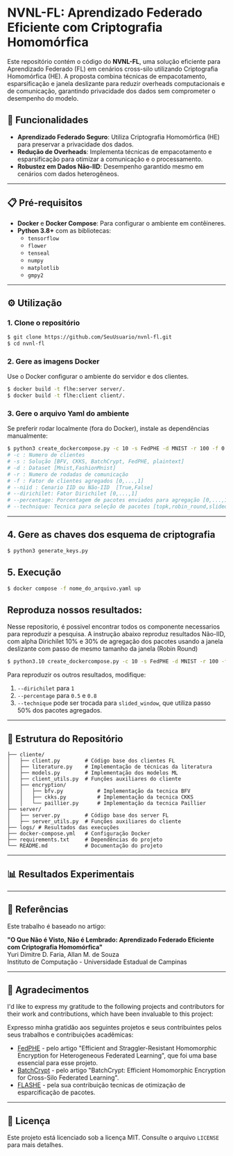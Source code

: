 # NVNL-FL: Aprendizado Federado Eficiente com Criptografia Homomórfica

Este repositório contém o código do **NVNL-FL**, uma solução eficiente para Aprendizado Federado (FL) em cenários cross-silo utilizando Criptografia Homomórfica (HE). A proposta combina técnicas de empacotamento, esparsificação e janela deslizante para reduzir overheads computacionais e de comunicação, garantindo privacidade dos dados sem comprometer o desempenho do modelo.

## 🚀 Funcionalidades

- **Aprendizado Federado Seguro**: Utiliza Criptografia Homomórfica (HE) para preservar a privacidade dos dados.
- **Redução de Overheads**: Implementa técnicas de empacotamento e esparsificação para otimizar a comunicação e o processamento.
- **Robustez em Dados Não-IID**: Desempenho garantido mesmo em cenários com dados heterogêneos.

---

## 📋 Pré-requisitos

- **Docker** e **Docker Compose**: Para configurar o ambiente em contêineres.
- **Python 3.8+** com as bibliotecas:
  - `tensorflow`
  - `flower`
  - `tenseal`
  - `numpy`
  - `matplotlib`
  - `gmpy2`

---

## ⚙️ Utilização

### 1. Clone o repositório
```bash
$ git clone https://github.com/SeuUsuario/nvnl-fl.git
$ cd nvnl-fl
```

### 2. Gere as imagens Docker
Use o Docker configurar o ambiente do servidor e dos clientes.
```bash
$ docker build -t flhe:server server/.
$ docker build -t flhe:client client/.

```

### 3. Gere o arquivo Yaml do ambiente 
Se preferir rodar localmente (fora do Docker), instale as dependências manualmente:
```bash
$ python3 create_dockercompose.py -c 10 -s FedPHE -d MNIST -r 100 -f 0.5 --niid True --dirichilet 0.1 --percentage 0.3 --technique robin_round
# -c : Numero de clientes
# -s : Solução [BFV, CKKS, BatchCrypt, FedPHE, plaintext]
# -d : Dataset [Mnist,FashionMnist]
# -r : Numero de rodadas de comunicação
# -f : Fator de clientes agregados [0,...,1]
# --niid : Cenario IID ou Não-IID  [True,False]
# --dirichilet: Fator Dirichilet [0,...,1]
# --percentage: Porcentagem de pacotes enviados para agregação [0,...,1]
# --technique: Tecnica para seleção de pacotes [topk,robin_round,slided_window,weight_random]
```

---
## 4. Gere as chaves dos esquema de criptografia
```bash 
$ python3 generate_keys.py
``` 
## 5. Execução
```bash
$ docker compose -f nome_do_arquivo.yaml up
```
## Reproduza nossos resultados:
Nesse repositorio, é possivel encontrar todos os componente necessarios para reproduzir a pesquisa. A instrução abaixo reproduz resultados Não-IID, com alpha Dirichilet 10% e 30% de agregação dos pacotes usando a janela deslizante com passo de mesmo tamanho da janela (Robin Round)
```bash
$ python3.10 create_dockercompose.py -c 10 -s FedPHE -d MNIST -r 100 -f 0.5 --niid True --dirichilet 0.1 --percentage 0.3 --technique robin_round
```
Para reproduzir os outros resultados, modifique:
1. `--dirichilet` para `1`
2. `--percentage` para `0.5` e `0.8`
3. `--technique` pode ser trocada para `slided_window`, que utiliza passo 50% dos pacotes agregados.
---
## 📂 Estrutura do Repositório

```
├── cliente/
│   ├── client.py        # Código base dos clientes FL
│   ├── literature.py    # Implementação de técnicas da literatura
│   ├── models.py        # Implementação dos modelos ML
│   ├── client_utils.py  # Funções auxiliares do cliente
│   ├── encryption/
│   │   ├── bfv.py           # Implementação da tecnica BFV
│   │   ├── ckks.py          # Implementação da tecnica CKKS
│   │   └── paillier.py      # Implementação da tecnica Paillier
├── server/
│   ├── server.py        # Código base dos server FL
│   ├── server_utils.py  # Funções auxiliares do cliente
├── logs/ # Resultados das execuções
├── docker-compose.yml   # Configuração Docker
├── requirements.txt     # Dependências do projeto
└── README.md            # Documentação do projeto
```

---


## 📊 Resultados Experimentais


---



## 📜 Referências

Este trabalho é baseado no artigo:

**"O Que Não é Visto, Não é Lembrado: Aprendizado Federado Eficiente com Criptografia Homomórfica"**  
Yuri Dimitre D. Faria, Allan M. de Souza  
Instituto de Computação - Universidade Estadual de Campinas

---

## 🤝  Agradecimentos
I'd like to express my gratitude to the following projects and contributors for their work and contributions, which have been invaluable to this project:

Expresso minha gratidão aos seguintes projetos e seus contribuintes pelos seus trabalhos e contribuições acadêmicas:


- [FedPHE](https://github.com/lunan0320/FedPHE) - pelo artigo "Efficient and Straggler-Resistant Homomorphic Encryption for Heterogeneous Federated Learning", que foi uma base essencial para esse projeto.
- [BatchCrypt](https://github.com/marcoszh/BatchCrypt) -  pelo artigo "BatchCrypt: Efficient Homomorphic Encryption for Cross-Silo Federated Learning".
- [FLASHE](https://github.com/SamuelGong/FLASHE) - pela sua contribuição tecnicas de otimização de esparcificação de pacotes.






---

## 📄 Licença

Este projeto está licenciado sob a licença MIT. Consulte o arquivo `LICENSE` para mais detalhes.
